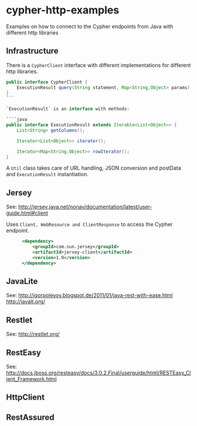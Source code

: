 # cypher-http-examples

Examples on how to connect to the Cypher endpoints from Java with different http libraries

## Infrastructure


There is a `CypherClient` interface with different implementations for different http libraries.

````java
public interface CypherClient {
    ExecutionResult query(String statement, Map<String,Object> params);
}
```

`ExecutionResult` is an interface with methods: 

````java
public interface ExecutionResult extends Iterable<List<Object>> {
    List<String> getColumns();

    Iterator<List<Object>> iterator();

    Iterator<Map<String,Object>> rowIterator();
}
````

A `Util` class takes care of URL handling, JSON conversion and postData and `ExecutionResult` instantiation.

## Jersey

See: http://jersey.java.net/nonav/documentation/latest/user-guide.html#client

Uses `Client, WebResource and ClientResponse` to access the Cypher endpoint.

````xml
      <dependency>
          <groupId>com.sun.jersey</groupId>
          <artifactId>jersey-client</artifactId>
          <version>1.9</version>
      </dependency>
````

## JavaLite

See: http://igorpolevoy.blogspot.de/2011/01/java-rest-with-ease.html http://javalt.org/

## Restlet

See: http://restlet.org/

## RestEasy

See: http://docs.jboss.org/resteasy/docs/3.0.2.Final/userguide/html/RESTEasy_Client_Framework.html

## HttpClient

## RestAssured
